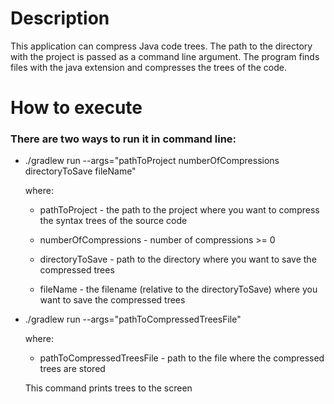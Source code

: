 # Description

This application can compress Java code trees.
The path to the directory with the project is passed as a command line argument.
The program finds files with the java extension and compresses the trees of the code.

# How to execute

### There are two ways to run it in command line:

+ ./gradlew run --args="pathToProject numberOfCompressions directoryToSave fileName"

    where:
    
    * pathToProject - the path to the project where you want to compress the syntax trees of the source code
    
    * numberOfCompressions - number of compressions >= 0
    
    * directoryToSave - path to the directory where you want to save the compressed trees
    
    * fileName - the filename (relative to the directoryToSave) where you want to save the compressed trees


* ./gradlew run --args="pathToCompressedTreesFile"

  where:
    
    * pathToCompressedTreesFile - path to the file where the compressed trees are stored
    
    This command prints trees to the screen